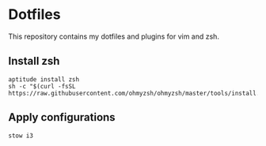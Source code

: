 # Dotfiles

This repository contains my dotfiles and plugins for vim and zsh.

## Install zsh

```
aptitude install zsh
sh -c "$(curl -fsSL https://raw.githubusercontent.com/ohmyzsh/ohmyzsh/master/tools/install.sh)"
``` 


## Apply configurations

```
stow i3
```
